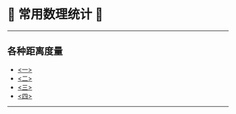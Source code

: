 # :rocket: 常用数理统计 :facepunch:
---
## 各种距离度量
- [<一>][1]
- [<二>][2]
- [<三>][3]
- [<四>][4]
---
[1]: http://www.cnblogs.com/denny402/p/7027954.html
[2]: http://www.cnblogs.com/denny402/p/7028832.html
[3]: http://www.cnblogs.com/denny402/p/7050779.html
[4]: http://www.cnblogs.com/denny402/p/7054950.html
